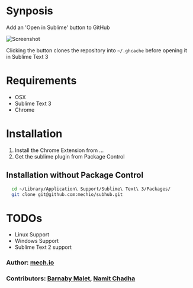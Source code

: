 # Synposis

Add an 'Open in Sublime' button to GitHub

![Screenshot](https://raw.github.com/mechio/subhub/master/screenshot.png)

Clicking the button clones the repository into `~/.ghcache` before opening it in Sublime Text 3

# Requirements

* OSX
* Sublime Text 3
* Chrome

# Installation

1. Install the Chrome Extension from ...
2. Get the sublime plugin from Package Control

## Installation without Package Control

``` bash
  cd ~/Library/Application\ Support/Sublime\ Text\ 3/Packages/
  git clone git@github.com:mechio/subhub.git
```

# TODOs

* Linux Support
* Windows Support
* Sublime Text 2 support

### Author: [mech.io](http://mech.io)
### Contributors: [Barnaby Malet](http://twitter.com/barnabymalet), [Namit Chadha](http://twitter.com/namitchadha)
